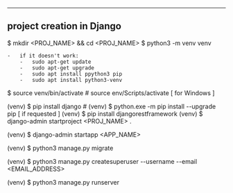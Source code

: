 
--------------------------
project creation in Django
--------------------------

$ mkdir <PROJ_NAME> && cd <PROJ_NAME>
$ python3 -m venv venv

    -   if it doesn't work:
        -   sudo apt-get update
        -   sudo apt-get upgrade
        -   sudo apt install ppython3 pip
        -   sudo apt install python3-venv

$ source venv/bin/activate                               #   source env/Scripts/activate [ for Windows ]

(venv) $ pip install django                              #   (venv) $ python.exe -m pip install --upgrade pip [ if requested ]
(venv) $ pip install djangorestframework
(venv) $ django-admin startproject <PROJ_NAME> .

(venv) $ django-admin startapp <APP_NAME>

(venv) $ python3 manage.py migrate

(venv) $ python3 manage.py createsuperuser --username <USERNAME> --email <EMAIL_ADDRESS>

(venv) $ python3 manage.py runserver
